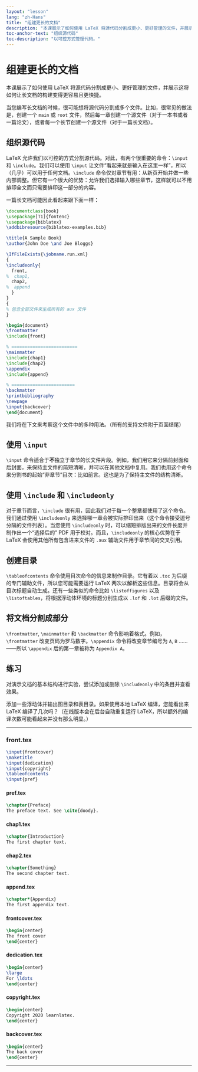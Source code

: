 ```yaml
---
layout: "lesson"
lang: "zh-Hans"
title: "组建更长的文档"
description: "本课展示了如何使用 LaTeX 将源代码分割成更小、更好管理的文件，并展示这将如何让长文档的构建变得更容易且更快捷。"
toc-anchor-text: "组织源代码"
toc-description: "以可控方式管理代码。"
---
```


# 组建更长的文档

<script>
preincludes = {
 "pre0": {
    "pre1": "front.tex",
    "pre2": "pref.tex",
    "pre3": "chap1.tex",
    "pre4": "chap2.tex",
    "pre5": "append.tex",
    "pre6": "frontcover.tex",
    "pre7": "dedication.tex",
    "pre8": "copyright.tex",
    "pre9": "backcover.tex",
   }
}
</script>

<span
  class="summary">本课展示了如何使用 LaTeX 将源代码分割成更小、更好管理的文件，并展示这将如何让长文档的构建变得更容易且更快捷。</span>

当您编写长文档的时候，很可能想将源代码分割成多个文件。比如，很常见的做法是，创建一个 `main` 或 `root` 文件，然后每一章创建一个源文件（对于一本书或者一篇论文），或者每一个长节创建一个源文件（对于一篇长文档）。

## 组织源代码

LaTeX 允许我们以可控的方式分割源代码。对此，有两个很重要的命令：`\input` 和 `\include`。我们可以使用 `\input` 让文件“看起来就是输入在这里一样”，所以（几乎）可以用于任何文档。`\include` 命令仅对章节有用：从新页开始并做一些内部调整。但它有一个很大的优势：允许我们选择输入哪些章节，这样就可以不用排印全文而只需要排印这一部分的内容。

一篇长文档可能因此看起来跟下面一样：

<!-- pre0 {% raw %} -->
```latex
\documentclass{book}
\usepackage[T1]{fontenc}
\usepackage{biblatex}
\addbibresource{biblatex-examples.bib}

\title{A Sample Book}
\author{John Doe \and Joe Bloggs}

\IfFileExists{\jobname.run.xml}
{
\includeonly{
  front,
%  chap1,
  chap2,
%  append
  }
}
{
% 包含全部文件来生成所有的 aux 文件
}

\begin{document}
\frontmatter
\include{front}

% =========================
\mainmatter
\include{chap1}
\include{chap2}
\appendix
\include{append}

% ========================
\backmatter
\printbibliography
\newpage
\input{backcover}
\end{document}
```
<!-- {% endraw %} -->

我们将在下文来考察这个文件中的多种用法。（所有的支持文件附于页面结尾）

## 使用 `\input`

`\input` 命令适合于**不**独立于章节的长文件片段。例如，我们用它来分隔前封面和后封面，来保持主文件的简短清晰，并可以在其他文档中复用。我们也用这个命令来分割书的起始“非章节”目次：比如前言。这也是为了保持主文件的结构清晰。

## 使用 `\include` 和 `\includeonly`

对于章节而言，`\include` 很有用，因此我们对于每一个整章都使用了这个命令。我们通过使用 `\includeonly` 来选择哪一章会被实际排印出来（这个命令接受逗号分隔的文件列表）。当您使用 `\includeonly` 时，可以缩短排版出来的文件长度并制作出一个“选择后的” PDF 用于校对。而且，`\includeonly` 的核心优势在于 LaTeX 会使用其他所有包含进来文件的 `.aux` 辅助文件用于章节间的交叉引用。

## 创建目录

`\tableofcontents` 命令使用目次命令的信息来制作目录。它有着以 `.toc` 为后缀的专门辅助文件，所以您可能需要运行 LaTeX 两次以解析这些信息。目录将会从目次标题自动生成。还有一些类似的命令比如 `\listoffigures` 以及 `\listoftables`，将根据浮动体环境的标题分别生成以 `.lof` 和 `.lot` 后缀的文件。

## 将文档分割成部分

`\frontmatter`, `\mainmatter` 和 `\backmatter` 命令影响着格式。例如，`\frontmatter` 改变页码为罗马数字。`\appendix` 命令将改变章节编号为 `A`, `B` ……——所以 `\appendix` 后的第一章被称为 `Appendix A`。

## 练习

对演示文档的基本结构进行实验，尝试添加或删除 `\includeonly` 中的条目并查看效果。

添加一些浮动体并输出图目录和表目录。如果使用本地 LaTeX 编译，您能看出来 LaTeX 编译了几次吗？（在线版本会在后台自动重复运行 LaTeX，所以额外的编译次数可能看起来并没有那么明显。）

----

### front.tex
<!-- pre1 {% raw %} -->
```latex
\input{frontcover}
\maketitle
\input{dedication}
\input{copyright}
\tableofcontents
\input{pref}
```

#### pref.tex
<!-- pre2 {% raw %} -->
```latex
\chapter{Preface}
The preface text. See \cite{doody}.
```
<!-- {% endraw %} -->

#### chap1.tex
<!-- pre3 {% raw %} -->
```latex
\chapter{Introduction}
The first chapter text.
```
<!-- {% endraw %} -->

#### chap2.tex
<!-- pre4 {% raw %} -->
```latex
\chapter{Something}
The second chapter text.
```
<!-- {% endraw %} -->

####  append.tex
<!-- pre5 {% raw %} -->
```latex
\chapter*{Appendix}
The first appendix text.
```
<!-- {% endraw %} -->

#### frontcover.tex
<!-- pre6 {% raw %} -->
```latex
\begin{center}
The front cover
\end{center}
```
<!-- {% endraw %} -->

#### dedication.tex
<!-- pre7 {% raw %} -->
```latex
\begin{center}
\large
For \ldots
\end{center}
```
<!-- {% endraw %} -->

#### copyright.tex
<!-- pre8 {% raw %} -->
```latex
\begin{center}
Copyright 2020 learnlatex.
\end{center}
```
<!-- {% endraw %} -->

#### backcover.tex
<!-- pre9 {% raw %} -->
```latex
\begin{center}
The back cover
\end{center}
```
<!-- {% endraw %} -->

----
